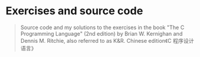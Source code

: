 # Exercises and source code 
>Source code and my solutions to the exercises in the book "The C Programming Language" (2nd edition) by Brian W. Kernighan and Dennis M. Ritchie, also referred to as K&R.
>Chinese edition《C 程序设计语言》
